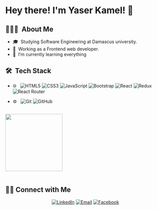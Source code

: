 # Hey there! I'm Yaser Kamel! 👋


## 👨🏻&zwj;💻 &nbsp;About Me


 - 🎓&nbsp; Studying Software Engineering at Damascus university.
 - 💼&nbsp; Working as a Frontend web developer.
 - 🧠&nbsp; I’m currently learning everything 


## 🛠 &nbsp;Tech Stack

 - 🌐 &nbsp; ![HTML5](https://img.shields.io/badge/html5-%23E34F26.svg?style=for-the-badge&logo=html5&logoColor=white)
![CSS3](https://img.shields.io/badge/css3-%231572B6.svg?style=for-the-badge&logo=css3&logoColor=white)
![JavaScript](https://img.shields.io/badge/javascript-%23323330.svg?style=for-the-badge&logo=javascript&logoColor=%23F7DF1E)
![Bootstrap](https://img.shields.io/badge/bootstrap-%238511FA.svg?style=for-the-badge&logo=bootstrap&logoColor=white)
![React](https://img.shields.io/badge/react-%2320232a.svg?style=for-the-badge&logo=react&logoColor=%2361DAFB)
![Redux](https://img.shields.io/badge/redux-%23593d88.svg?style=for-the-badge&logo=redux&logoColor=white)
![React Router](https://img.shields.io/badge/React_Router-CA4245?style=for-the-badge&logo=react-router&logoColor=white)






- ⚙️ &nbsp; 
![Git](https://img.shields.io/badge/git-%23F05033.svg?style=for-the-badge&logo=git&logoColor=white)
![GitHub](https://img.shields.io/badge/github-%23121011.svg?style=for-the-badge&logo=github&logoColor=white)

<br/>

<a href="https://github.com/mostafakmilly" style="display:flex;">
  <img height="180em" src="https://github-readme-stats.vercel.app/api/top-langs/?username=yaserkamel&theme=react&layout=compact" />
</a>

<br/>

## 🤝🏻 Connect with Me 
<p align="center">
 <a href="https://www.linkedin.com/in/yaser-kamel/"><img alt="LinkedIn" src="https://img.shields.io/badge/linkedin-%230077B5.svg?style=for-the-badge&logo=linkedin&logoColor=white"></a>
 <a href="mailto:yaserkamel128@gmail.com"><img alt="Email" src="https://img.shields.io/badge/Gmail-D14836?style=for-the-badge&logo=gmail&logoColor=white"></a>
 <a href="https://www.facebook.com/yaser.km.779?mibextid=ZbWKwL"><img alt="Facebook" src="https://img.shields.io/badge/Facebook-%231877F2.svg?style=for-the-badge&logo=Facebook&logoColor=white"></a>
</p>



